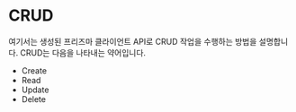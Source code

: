 # CRUD

여기서는 생성된 프리즈마 클라이언트 API로 CRUD 작업을 수행하는 방법을 설명합니다. CRUD는 다음을 나타내는 약어입니다.

- Create
- Read
- Update
- Delete